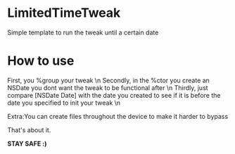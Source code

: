 # LimitedTimeTweak
Simple template to run the tweak until a certain date

# How to use
First, you %group your tweak \n
Secondly, in the %ctor you create an NSDate you dont want the tweak to be functional after \n
Thirdly, just compare [NSDate Date] with the date you created to see if it is before the date you specified to init your tweak \n

Extra:You can create files throughout the device to make it harder to bypass

That's about it.

**STAY SAFE :)**
